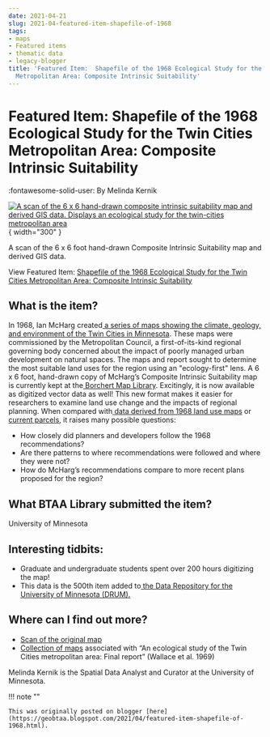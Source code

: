 ```yaml
---
date: 2021-04-21
slug: 2021-04-featured-item-shapefile-of-1968
tags:
- maps
- Featured items
- thematic data
- legacy-blogger
title: 'Featured Item:  Shapefile of the 1968 Ecological Study for the Twin Cities
  Metropolitan Area: Composite Intrinsic Suitability'
---
```


# Featured Item:  Shapefile of the 1968 Ecological Study for the Twin Cities Metropolitan Area: Composite Intrinsic Suitability

:fontawesome-solid-user: By Melinda Kernik 

[![A scan of the 6 x 6 hand-drawn composite intrinsic suitability map and derived GIS data. Displays an ecological study for the twin-cities metropolitan area](https://blogger.googleusercontent.com/img/a/AVvXsEhBYvDMmprlAMzXeCbSC9Uqds6C1XNq41IREuUTX6fAw53DLq9uZHz68bHd4UJevn56LYu6viYvuVkZED6ifX_lgCpfkGVDfAMQ8drq0QAm8iBPpj_JLDsMjoNJNz17ApJXWih-EmBIOojvzdSXANk8Ue4qd4oExG5TG6nsScW5A8vKVH9y7DMRJy_nlw=w1207-h648)](https://blogger.googleusercontent.com/img/a/AVvXsEhBYvDMmprlAMzXeCbSC9Uqds6C1XNq41IREuUTX6fAw53DLq9uZHz68bHd4UJevn56LYu6viYvuVkZED6ifX_lgCpfkGVDfAMQ8drq0QAm8iBPpj_JLDsMjoNJNz17ApJXWih-EmBIOojvzdSXANk8Ue4qd4oExG5TG6nsScW5A8vKVH9y7DMRJy_nlw=s1280){ width="300" }

A scan of the 6 x 6 foot hand-drawn Composite Intrinsic Suitability map and derived GIS data. 

<!-- more --> 

View Featured Item: [ ](https://geo.btaa.org/catalog/Fdqp3-c961&sa=D&sntz=1&usg=AFQjCNGdZQe2hSxQ8Edq26j2a14OvmL9pw)[Shapefile of the 1968 Ecological Study for the Twin Cities Metropolitan Area: Composite Intrinsic Suitability](https://geo.btaa.org/catalog/Fdqp3-c961&sa=D&sntz=1&usg=AFQjCNGdZQe2hSxQ8Edq26j2a14OvmL9pw)

## What is the item? 

In 1968, Ian McHarg created[ ](https://geo.btaa.org/F%3Futf8%3D/5E2/59C/593/6search_field%3Dall_fields/6q%3DMcHarg&sa=D&sntz=1&usg=AFQjCNHZ7URL_8amHcXY04SZWgbIFJm8EA)[a series of maps showing the climate, geology, and environment of the Twin Cities in Minnesota](https://geo.btaa.org/F%3Futf8%3D/5E2/59C/593/6search_field%3Dall_fields/6q%3DMcHarg&sa=D&sntz=1&usg=AFQjCNHZ7URL_8amHcXY04SZWgbIFJm8EA). These maps were commissioned by the Metropolitan Council, a first-of-its-kind regional governing body concerned about the impact of poorly managed urban development on natural spaces. The maps and report sought to determine the most suitable land uses for the region using an "ecology-first" lens. A 6 x 6 foot, hand-drawn copy of McHarg’s Composite Intrinsic Suitability map is currently kept at the[ ](https://www.lib.umn.edu/Fborchert&sa=D&sntz=1&usg=AFQjCNEf76ynkxXkzyHKBxtaBNZNSs76qA)[Borchert Map Library](https://www.lib.umn.edu/Fborchert&sa=D&sntz=1&usg=AFQjCNEf76ynkxXkzyHKBxtaBNZNSs76qA). Excitingly, it is now available as digitized vector data as well! This new format makes it easier for researchers to examine land use change and the impacts of regional planning. When compared with[ ](https://geo.btaa.org/catalog/Fe26aeb17-7864-4317-a5ee-ecf0f9872b54&sa=D&sntz=1&usg=AFQjCNG3u9b56vU5KoFzp53VSvZL_YkO6w)[data derived from 1968 land use maps](https://geo.btaa.org/catalog/Fe26aeb17-7864-4317-a5ee-ecf0f9872b54&sa=D&sntz=1&usg=AFQjCNG3u9b56vU5KoFzp53VSvZL_YkO6w) or[ ](https://geo.btaa.org/catalog/F7c8c7132-f03c-4b09-8c05-90b20b7db4b5&sa=D&sntz=1&usg=AFQjCNFb-77jqbJjm2ZDuoyN-pzqolqF3A)[current parcels](https://geo.btaa.org/catalog/F7c8c7132-f03c-4b09-8c05-90b20b7db4b5&sa=D&sntz=1&usg=AFQjCNFb-77jqbJjm2ZDuoyN-pzqolqF3A), it raises many possible questions:

* How closely did planners and developers follow the 1968 recommendations?
* Are there patterns to where recommendations were followed and where they were not?
* How do McHarg’s recommendations compare to more recent plans proposed for the region? 

## What BTAA Library submitted the item? 

University of Minnesota 

## Interesting tidbits:

* Graduate and undergraduate students spent over 200 hours digitizing the map!
* This data is the 500th item added to[ ](https://conservancy.umn.edu/Fhandle/F11299/F166578&sa=D&sntz=1&usg=AFQjCNGzwv9VB42nqxgFonve5txZx1K-Pg)[the Data Repository for the University of Minnesota (DRUM).](https://conservancy.umn.edu/Fhandle/F11299/F166578&sa=D&sntz=1&usg=AFQjCNGzwv9VB42nqxgFonve5txZx1K-Pg)

## Where can I find out more? 

* [](https://geo.btaa.org/catalog/Fp16022coll289%3A20&sa=D&sntz=1&usg=AFQjCNH2wyI9dBtE_YT-YJh2RKSVqy201w)[Scan of the original map](https://geo.btaa.org/catalog/Fp16022coll289%3A20&sa=D&sntz=1&usg=AFQjCNH2wyI9dBtE_YT-YJh2RKSVqy201w)
* [Collection of maps](https://geo.btaa.org/F%3Futf8%3D/5E2/59C/593/6search_field%3Dall_fields/6q%3DMcHarg&sa=D&sntz=1&usg=AFQjCNHZ7URL_8amHcXY04SZWgbIFJm8EA) associated with “An ecological study of the Twin Cities metropolitan area: Final report” (Wallace et al. 1969) 

Melinda Kernik is the Spatial Data Analyst and Curator at the University of Minnesota.

!!! note ""

	This was originally posted on blogger [here](https://geobtaa.blogspot.com/2021/04/featured-item-shapefile-of-1968.html).

